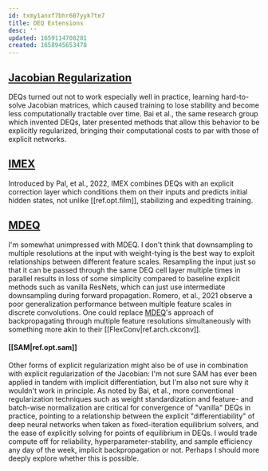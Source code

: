 ```yaml
---
id: txmy1anxf7bhr607yyk7te7
title: DEQ Extensions
desc: ''
updated: 1659114708281
created: 1658945653478
---
```


## [Jacobian Regularization][jacreg]
DEQs turned out not to work especially well in practice, learning hard-to-solve Jacobian matrices, which caused training to lose stability and become less computationally tractable over time. Bai et al., the same research group which invented DEQs, later presented methods that allow this behavior to be explicitly regularized, bringing their computational costs to par with those of explicit networks.

## [IMEX]
Introduced by Pal, et al., 2022, IMEX combines DEQs with an explicit correction layer which conditions them on their inputs and predicts initial hidden states, not unlike [[ref.opt.film]], stabilizing and expediting training.

## [MDEQ]

I'm somewhat unimpressed with MDEQ. I don't think that downsampling to multiple resolutions at the input with weight-tying is the best way to exploit relationships between different feature scales. Resampling the input just so that it can be passed through the same DEQ cell layer multiple times in parallel results in loss of some simplicity compared to baseline explicit methods such as vanilla ResNets, which can just use intermediate downsampling during forward propagation. Romero, et al., 2021 observe a poor generalization performance between multiple feature scales in discrete convolutions. One could replace [MDEQ]'s approach of backpropagating through multiple feature resolutions simultaneously with something more akin to their [[FlexConv|ref.arch.ckconv]].

#### [[SAM|ref.opt.sam]] 
Other forms of explicit regularization might also be of use in combination with explicit regularization of the Jacobian: I'm not sure SAM has ever been applied in tandem with implicit differentiation, but I'm also not sure why it wouldn't work in principle. As noted by Bai, et al., more conventional regularization techniques such as weight standardization and feature- and batch-wise normalization are critical for convergence of "vanilla" DEQs in practice, pointing to a relationship between the explicit "differentiability" of deep neural networks when taken as fixed-iteration equilibrium solvers, and the ease of explicitly solving for points of equilibrium in DEQs. I would trade compute off for reliability, hyperparameter-stability, and sample efficiency any day of the week, implicit backpropagation or not. Perhaps I should more deeply explore whether this is possible. 

[mdeq]: https://arxiv.org/abs/2006.08656
[jacreg]: http://implicit-layers-tutorial.org/deep_equilibrium_models/
[imex]: https://arxiv.org/abs/2201.12240